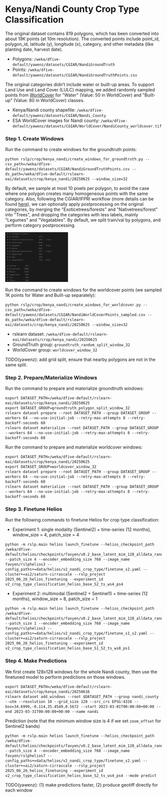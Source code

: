 # Kenya/Nandi County Crop Type Classification

The original dataset contains 819 polygons, which has been converted into about 19K points (at 10m resolution). The converted points include point_id, polygon_id, latitude (y), longitude (x), category, and other metadata (like planting date, harvest date).

- Polygons: `/weka/dfive-default/yawenz/datasets/CGIAR/NandiGroundTruth`
- Points: `/weka/dfive-default/yawenz/datasets/CGIAR/NandiGroundTruthPoints.csv`

The original categories didn’t include water or built-up areas. To support Land Use and Land Cover (LULC) mapping, we added randomly sampled points from [WorldCover](https://viewer.esa-worldcover.org/worldcover/) for "Water" (Value: 50 in WorldCover) and "Built-up" (Value: 80 in WorldCover) classes.

- Kenya/Nandi county shapefile: `/weka/dfive-default/yawenz/datasets/CGIAR/Nandi_County`
- ESA WorldCover images for Nandi county: `/weka/dfive-default/yawenz/datasets/CGIAR/WorldCover/NandiCounty_worldcover.tif`

### Step 1. Create Windows

Run the command to create windows for the groundtruth points:
```
python rslp/crop/kenya_nandi/create_windows_for_groundtruth.py --csv_path=/weka/dfive-default/yawenz/datasets/CGIAR/NandiGroundTruthPoints.csv --ds_path=/weka/dfive-default/rslearn-eai/datasets/crop/kenya_nandi/20250625 --window_size=32
```

By default, we sample at most 10 pixels per polygon, to avoid the case where one polygon creates many homogeneous points with the same category. Also, following the CGIAR/IFPRI workflow (more details can be found [here](https://www.ifpri.org/blog/from-space-to-soil-advancing-crop-mapping-and-ecosystem-insights-for-smallholder-agriculture-in-kenya/)), we can optionally apply postprocessing on the original categories, by merging the "Exoticetrees/forests" and "Nativetrees/forest" into "Trees", and dropping the categories with less labels, mainly "Legumes" and "Vegatables". By default, we split train/val by polygons, and perform category postprocessing.

<img src="figures/categories.png" alt="Categories" width="40%">


Run the command to create windows for the worldcover points (we sampled 1K points for Water and Built-up separately):
```
python rslp/crop/kenya_nandi/create_windows_for_worldcover.py --csv_path=/weka/dfive-default/yawenz/datasets/CGIAR/NandiWorldCoverPoints_sampled.csv --ds_path=/weka/dfive-default/rslearn-eai/datasets/crop/kenya_nandi/20250625 --window_size=32
```

- rslearn dataset: `/weka/dfive-default/rslearn-eai/datasets/crop/kenya_nandi/20250625`
- GroundTruth group: `groundtruth_random_split_window_32`
- WorldCover group: `worldcover_window_32`

TODO(yawenz): add grid split, ensure that nearby polygons are not in the same split.

### Step 2. Prepare/Materialize Windows

Run the command to prepare and materialize groundtruth windows:
```
export DATASET_PATH=/weka/dfive-default/rslearn-eai/datasets/crop/kenya_nandi/20250625
export DATASET_GROUP=groundtruth_polygon_split_window_32
rslearn dataset prepare --root DATASET_PATH --group DATASET_GROUP --workers 64 --no-use-initial-job --retry-max-attempts 8 --retry-backoff-seconds 60
rslearn dataset materialize --root DATASET_PATH --group DATASET_GROUP --workers 64 --no-use-initial-job --retry-max-attempts 8 --retry-backoff-seconds 60
```

Run the command to prepare and materialize worldcover windows:
```
export DATASET_PATH=/weka/dfive-default/rslearn-eai/datasets/crop/kenya_nandi/20250625
export DATASET_GROUP=worldcover_window_32
rslearn dataset prepare --root DATASET_PATH --group DATASET_GROUP --workers 64 --no-use-initial-job --retry-max-attempts 8 --retry-backoff-seconds 60
rslearn dataset materialize --root DATASET_PATH --group DATASET_GROUP --workers 64 --no-use-initial-job --retry-max-attempts 8 --retry-backoff-seconds 60
```

### Step 3. Finetune Helios

Run the following commands to finetune Helios for crop type classification:

- Experiment 1: single modality (Sentinel2) + time-series (12 months), window_size = 4, patch_size = 4
```
python -m rslp.main helios launch_finetune --helios_checkpoint_path /weka/dfive-default/helios/checkpoints/favyen/v0.2_base_latent_mim_128_alldata_random_fixed_modality_0.5/step320000 --patch_size 4 --encoder_embedding_size 768 --image_name favyen/rslphelios3 --config_paths+=data/helios/v2_nandi_crop_type/finetune_s2.yaml --cluster+=ai2/saturn-cirrascale --rslp_project 2025_06_26_helios_finetuning --experiment_id v2_crop_type_classification_helios_base_S2_ts_ws4_ps4
```

- Experiment 2: multimodal (Sentinel2 + Sentinel1) + time-series (12 months), window_size = 8, patch_size = 1
```
python -m rslp.main helios launch_finetune --helios_checkpoint_path /weka/dfive-default/helios/checkpoints/favyen/v0.2_base_latent_mim_128_alldata_random_fixed_modality_0.5/step320000 --patch_size 1 --encoder_embedding_size 768 --image_name favyen/rslphelios3 --config_paths+=data/helios/v2_nandi_crop_type/finetune_s1_s2.yaml --cluster+=ai2/saturn-cirrascale --rslp_project 2025_06_26_helios_finetuning --experiment_id v2_crop_type_classification_helios_base_S1_S2_ts_ws8_ps1
```

### Step 4. Make Predictions

We first create 128x128 windows for the whole Nandi county, then use the finetuned model to perform predictions on those windows.

```
export DATASET_PATH=/weka/dfive-default/rslearn-eai/datasets/crop/kenya_nandi/20250616
rslearn dataset add_windows --root $DATASET_PATH --group nandi_county --utm --resolution 10 --grid_size 128 --src_crs EPSG:4326 --box=34.6999,-0.114,35.4549,0.5672 --start 2023-03-01T00:00:00+00:00 --end 2023-03-31T00:00:00+00:00 --name nandi
```

Prediction (note that the minimum window size is 4 if we set `zoom_offset` for Sentinel2 bands)
```
python -m rslp.main helios launch_finetune --helios_checkpoint_path /weka/dfive-default/helios/checkpoints/favyen/v0.2_base_latent_mim_128_alldata_random_fixed_modality_0.5/step320000 --patch_size 4 --encoder_embedding_size 768 --image_name favyen/rslphelios7 --config_paths+=data/helios/v2_nandi_crop_type/finetune_s2.yaml --cluster+=ai2/saturn-cirrascale --rslp_project 2025_06_26_helios_finetuning --experiment_id v2_crop_type_classification_helios_base_S2_ts_ws4_ps4 --mode predict
```

TODO(yawenz): (1) make predictions faster, (2) produce geotiff directly for each window
